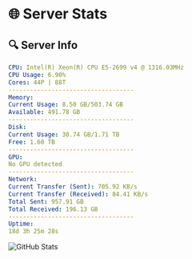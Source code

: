 # 🌐 Server Stats
## 🔍 Server Info
```yaml
CPU: Intel(R) Xeon(R) CPU E5-2699 v4 @ 1316.03MHz
CPU Usage: 6.90%
Cores: 44P | 88T
-----------------------------------
Memory:
Current Usage: 8.50 GB/503.74 GB
Available: 491.78 GB
-----------------------------------
Disk:
Current Usage: 30.74 GB/1.71 TB
Free: 1.60 TB
-----------------------------------
GPU:
No GPU detected
-----------------------------------
Network:
Current Transfer (Sent): 705.92 KB/s
Current Transfer (Received): 84.41 KB/s
Total Sent: 957.91 GB
Total Received: 196.13 GB
-----------------------------------
Uptime:
18d 3h 25m 28s
```
![GitHub Stats](https://img.shields.io/badge/Updated-2025-05-07_20:34:16-blue)
